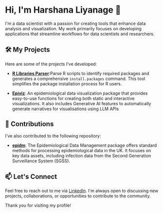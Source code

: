 # Hi,  I'm Harshana Liyanage 👋

I'm a data scientist with a passion for creating tools that enhance data analysis and visualization. My work primarily focuses on developing applications that streamline workflows for data scientists and researchers.

## 🛠️ My Projects

Here are some of the projects I've developed:

- **[R Libraries Parser](https://github.com/harshanal/r-libraries-parser)**:Parse R scripts to identify required packages and generates a comprehensive `install.packages` command. This tool simplifies the package installation process for R users.

- **[Epiviz](https://github.com/harshanal/epiviz)**: An epidemiological data visualization package that provides easy-to-use functions for creating both static and interactive visualizations. It also includes Generative AI features to automatically generate narratives for visualisations using LLM APIs

## 🤝 Contributions

I've also contributed to the following repository:

- **[epidm](https://github.com/alexbhatt/epidm)**: The Epidemiological Data Management package offers standard methods for processing epidemiological data in the UK. It focuses on key data assets, including infection data from the Second Generation Surveillance System (SGSS).

## 📫 Let's Connect

Feel free to reach out to me via [LinkedIn](https://www.linkedin.com/in/harshana-liyanage/). I'm always open to discussing new projects, collaborations, or opportunities to contribute to the community.

Thank you for visiting my profile!
